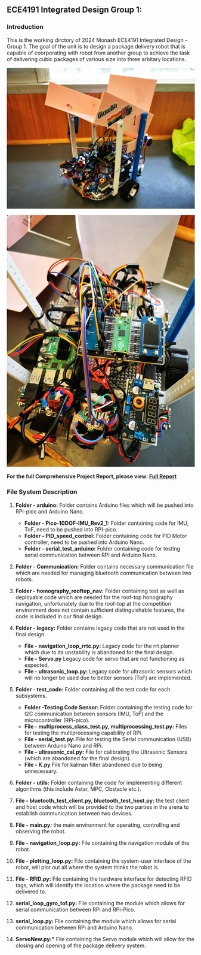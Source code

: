## ECE4191 Integrated Design Group 1:
### Introduction
This is the working dirctory of 2024 Monash ECE4191 Integrated Design - Group 1. The goal of the unit is to design a package delivery robot that is capable of coorporating with robot from another group to achieve the task of delivering cubic packages of various size into three arbitary locations. 

![Final Assembly](https://github.com/jong0052/ECE4191Group1/blob/main/readmeimages/0_full_assembly.PNG )

![Electrical System](https://github.com/jong0052/ECE4191Group1/blob/main/readmeimages/1_electrical_system.jpg)

**For the full Comprehensive Project Report, please view: [Full Report](https://github.com/jong0052/ECE4191Group1/blob/main/ECE4191_Team_1_Final_Report.pdf)**

### File System Description

1. **Folder - arduino:**  Folder contains Arduino files which will be pushed into RPi-pico and Arduino Nano.
    - **Folder - Pico-10DOF-IMU_Rev2_1:** Folder containing code for IMU, ToF, need to be pushed into RPI-pico.
    - **Folder - PID_speed_control:** Folder containing code for PID Motor controller, need to be pushed into Arduino Nano.
    - **Folder - serial_test_arduino:** Folder containing code for testing serial communication between RPI and Arduino Nano.

2. **Folder - Communication:** Folder contains necessary communication file which are needed for managing bluetooth communication between two robots. 

3. **Folder - homography_rooftop_nav:** Folder containing test as well as deployable code which are needed for the roof-top honography navigation, unfortunately due to the roof-top at the competition environment does not contain sufficient distinguishable features, the code is included in our final design. 

4. **Folder - legacy:** Folder contains legacy code that are not used in the final design.
    - **File - navigation_loop_rrtc.py:** Legacy code for the rrt planner which due to its unstability is abandoned for the final design. 
    - **File - Servo.py** Legacy code for servo that are not functioning as expected. 
    - **File - ultrasonic_loop.py:** Legacy code for ultrasonic sensors which will no longer be used due to better sensors (ToF) are implemented. 

5. **Folder - test_code:** Folder containing all the test code for each subsystems. 
    - **Folder -Testing Code Sensor:** Folder containing the testing code for I2C communication between sensors (IMU, ToF) and the microcontroller (RPi-pico).
    - **File - multiprocess_class_test.py, multiprocessing_test.py:** Files for testing the multiprocessing capability of RPi. 
    - **File - serial_test.py:** File for testing the Serial communication (USB) between Arduino Nano and RPi.
    - **File - ultrasonic_cal.py:** File for calibrating the Ultrasonic Sensors (which are abandoned for the final design).
    - **File - K.py** File for kalman filter abandoned due to being unnecessary.

6. **Folder - utils:** Folder containing the code for implementing different algorithms (this include Astar, MPC, Obstacle etc.).

7. **File - bluetooth_test_client.py, bluetooth_test_host.py:** the test client and host code which will be provided to the two parties in the arena to establish communication between two devices. 

8. **File - main.py:** the main environment for operating, controlling and observing the robot.

9. **File - navigation_loop.py:** File containing the navigation module of the robot.

10. **File - plotting_loop.py:** File containing the system-user interface of the robot, will plot out all where the system thinks the robot is. 

11. **File - RFID.py:** File containing the hardware interface for detecting RFID tags, which will identify the location where the package need to be delivered to.

12. **serial_loop_gyro_tof.py:** File containing the module which allows for serial communication between RPi and RPi-Pico.

13. **serial_loop.py:** File containing the module which allows for serial communication between RPi and Arduino Nano.

14. **ServoNew.py:"** File containing the Servo module which will allow for the closing and opening of the package delivery system.